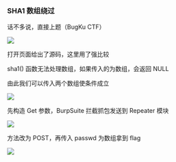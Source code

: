### SHA1 数组绕过

话不多说，直接上题（BugKu CTF）

![](https://pic1.imgdb.cn/item/67b09d96d0e0a243d4ffacc3.jpg)

打开页面给出了源码，这里用了强比较

sha1() 函数无法处理数组，如果传入的为数组，会返回 NULL

由此我们可以传入两个数组使条件成立

![](https://pic1.imgdb.cn/item/67b09dcbd0e0a243d4ffacdd.jpg)

先构造 Get 参数，BurpSuite 拦截抓包发送到 Repeater 模块

![](https://pic1.imgdb.cn/item/67b09de3d0e0a243d4fface9.png)

方法改为 POST，再传入 passwd 为数组拿到 flag

![](https://pic1.imgdb.cn/item/67b09df4d0e0a243d4ffacf2.jpg)